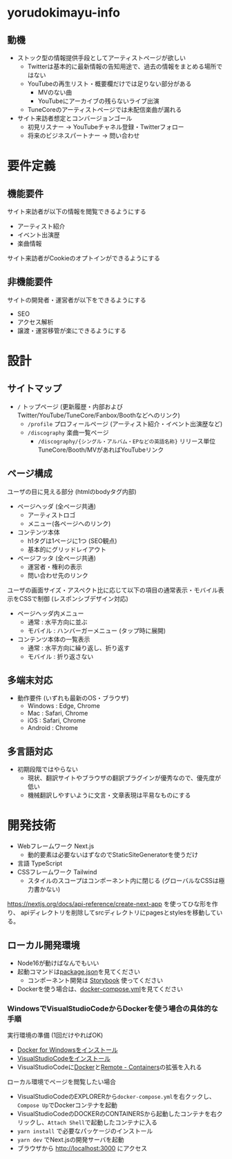 # yorudokimayu-info

## 動機

* ストック型の情報提供手段としてアーティストページが欲しい
    * Twitterは基本的に最新情報の告知用途で、過去の情報をまとめる場所ではない
    * YouTubeの再生リスト・概要欄だけでは足りない部分がある
        * MVのない曲
        * YouTubeにアーカイブの残らないライブ出演
    * TuneCoreのアーティストページでは未配信楽曲が漏れる
* サイト来訪者想定とコンバージョンゴール
    * 初見リスナー -> YouTubeチャネル登録・Twitterフォロー
    * 将来のビジネスパートナー -> 問い合わせ

# 要件定義

## 機能要件

サイト来訪者が以下の情報を閲覧できるようにする

* アーティスト紹介
* イベント出演歴
* 楽曲情報

サイト来訪者がCookieのオプトインができるようにする

## 非機能要件

サイトの開発者・運営者が以下をできるようにする

* SEO
* アクセス解析
* 譲渡・運営移管が楽にできるようにする

# 設計

## サイトマップ

* `/` トップページ (更新履歴・内部およびTwitter/YouTube/TuneCore/Fanbox/Boothなどへのリンク)
    * `/profile` プロフィールページ (アーティスト紹介・イベント出演歴など)
    * `/discography` 楽曲一覧ページ
        * `/discography/{シングル・アルバム・EPなどの英語名称}` リリース単位 TuneCore/Booth/MVがあればYouTubeリンク

## ページ構成

ユーザの目に見える部分 (htmlのbodyタグ内部)

* ページヘッダ (全ページ共通)
    * アーティストロゴ
    * メニュー(各ページへのリンク)
* コンテンツ本体
    * h1タグは1ページに1つ (SEO観点)
    * 基本的にグリッドレイアウト
* ページフッタ (全ページ共通)
    * 運営者・権利の表示
    * 問い合わせ先のリンク

ユーザの画面サイズ・アスペクト比に応じて以下の項目の通常表示・モバイル表示をCSSで制御 (レスポンシブデザイン対応)

* ページヘッダ内メニュー
    * 通常 : 水平方向に並ぶ
    * モバイル : ハンバーガーメニュー (タップ時に展開)
* コンテンツ本体の一覧表示
    * 通常 : 水平方向に繰り返し、折り返す
    * モバイル : 折り返さない

## 多端末対応

* 動作要件 (いずれも最新のOS・ブラウザ)
    * Windows : Edge, Chrome
    * Mac : Safari, Chrome
    * iOS : Safari, Chrome
    * Android : Chrome

## 多言語対応

* 初期段階ではやらない
    * 現状、翻訳サイトやブラウザの翻訳プラグインが優秀なので、優先度が低い
    * 機械翻訳しやすいように文言・文章表現は平易なものにする

# 開発技術

* Webフレームワーク Next.js
    * 動的要素は必要ないはずなのでStaticSiteGeneratorを使うだけ
* 言語 TypeScript
* CSSフレームワーク Tailwind
    * スタイルのスコープはコンポーネント内に閉じる (グローバルなCSSは極力書かない)

https://nextjs.org/docs/api-reference/create-next-app を使ってひな形を作り、
apiディレクトリを削除してsrcディレクトリにpagesとstylesを移動している。

## ローカル開発環境

* Node16が動けばなんでもいい
* 起動コマンドは[package.json](./package.json)を見てください
    * コンポーネント開発は [Storybook](https://storybook.js.org/) 使ってください
* Dockerを使う場合は、[docker-compose.yml](./docker-compose.yml)を見てください

### WindowsでVisualStudioCodeからDockerを使う場合の具体的な手順

実行環境の準備 (1回だけやればOK)

* [Docker for Windowsをインストール](https://docs.docker.jp/docker-for-windows/install.html)
* [VisualStudioCodeをインストール](https://code.visualstudio.com/)
* VisualStudioCodeに[Docker](https://marketplace.visualstudio.com/items?itemName=ms-azuretools.vscode-docker)と[Remote - Containers](https://marketplace.visualstudio.com)の拡張を入れる


ローカル環境でページを閲覧したい場合

* VisualStudioCodeのEXPLORERから`docker-compose.yml`を右クックし、`Compose Up`でDockerコンテナを起動
* VisualStudioCodeのDOCKERのCONTAINERSから起動したコンテナを右クリックし、`Attach Shell`で起動したコンテナに入る
* `yarn install` で必要なパッケージのインストール
* `yarn dev` でNext.jsの開発サーバを起動
* ブラウザから [http://localhost:3000](http://localhost:3000) にアクセス